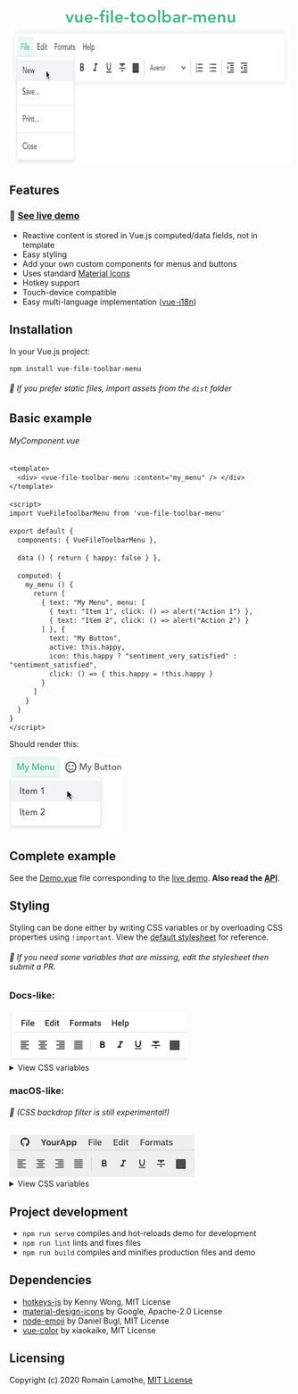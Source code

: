 <div align="center">
  <img width="305" height="25" src="img/logo.png" alt="vue-file-toolbar-menu">
</div>
<div align="center">
  <img width="794" height="252" src="img/preview.png" alt="vue-file-toolbar-menu">
</div>

## Features
### :rocket: [See live demo](https://motla.github.io/vue-file-toolbar-menu)
- Reactive content is stored in Vue.js computed/data fields, not in template
- Easy styling
- Add your own custom components for menus and buttons
- Uses standard [Material Icons](https://material.io/resources/icons/)
- Hotkey support
- Touch-device compatible
- Easy multi-language implementation ([vue-i18n](https://github.com/kazupon/vue-i18n))

## Installation
In your Vue.js project:

```
npm install vue-file-toolbar-menu
```

###### :speech_balloon: If you prefer static files, import assets from the `dist` folder

## Basic example
###### MyComponent.vue
```Vue
<template>
  <div> <vue-file-toolbar-menu :content="my_menu" /> </div>
</template>

<script>
import VueFileToolbarMenu from 'vue-file-toolbar-menu'

export default {
  components: { VueFileToolbarMenu },

  data () { return { happy: false } },

  computed: {
    my_menu () {
      return [
        { text: "My Menu", menu: [
          { text: "Item 1", click: () => alert("Action 1") },
          { text: "Item 2", click: () => alert("Action 2") }
        ] }, {
          text: "My Button",
          active: this.happy,
          icon: this.happy ? "sentiment_very_satisfied" : "sentiment_satisfied",
          click: () => { this.happy = !this.happy }
        }
      ]
    }
  }
}
</script>
```
Should render this:

<img width="201" height="134" src="img/basic-example.png">

## Complete example
See the [Demo.vue](src/Demo/Demo.vue) file corresponding to the [live demo](https://motla.github.io/vue-file-toolbar-menu). **Also read the [API](API.md)**.

## Styling

Styling can be done either by writing CSS variables or by overloading CSS properties using `!important`. View the [default stylesheet](src/Bar/imports/bar-default-styles.scss) for reference.

###### :speech_balloon: If you need some variables that are missing, edit the stylesheet then submit a PR.


### Docs-like:
<img src="img/docs-theme.png">
<details>
<summary>View CSS variables</summary>

```css
:root {
  --bar-font-color: rgb(32, 33, 36);
  --bar-font-family: Roboto, RobotoDraft, Helvetica, Arial, sans-serif;
  --bar-font-size: 15px;
  --bar-font-weight: 500;
  --bar-letter-spacing: 0.2px;
  --bar-padding: 3px;
  --bar-button-icon-size: 20px;
  --bar-button-padding: 4px 6px;
  --bar-button-radius: 4px;
  --bar-button-hover-bkg: rgb(241, 243, 244);
  --bar-button-active-color: rgb(26, 115, 232);
  --bar-button-active-bkg: rgb(232, 240, 254);
  --bar-button-open-color: rgb(32, 33, 36);
  --bar-button-open-bkg: rgb(232, 240, 254);
  --bar-menu-bkg: white;
  --bar-menu-border-radius: 0 0 3px 3px;
  --bar-menu-item-chevron-margin: 0;
  --bar-menu-item-hover-bkg: rgb(241, 243, 244);
  --bar-menu-item-padding: 5px 8px 5px 35px;
  --bar-menu-item-icon-size: 15px;
  --bar-menu-item-icon-margin: 0 9px 0 -25px;
  --bar-menu-padding: 6px 1px;
  --bar-menu-shadow: 0 2px 6px 2px rgba(60, 64, 67, 0.15);
  --bar-menu-separator-height: 1px;
  --bar-menu-separator-margin: 5px 0 5px 34px;
  --bar-menu-separator-color: rgb(227, 229, 233);
  --bar-separator-color: rgb(218, 220, 224);
  --bar-separator-width: 1px;
  --bar-sub-menu-border-radius: 3px;
}
```
</details>

### macOS-like:
###### :microscope: (CSS backdrop filter is still experimental!)
<img src="img/macos-theme.png">
<details>
<summary>View CSS variables</summary>

```css
:root {
  --bar-font-color: rgba(0, 0, 0, 0.75);
  --bar-font-family: -apple-system, BlinkMacSystemFont, "Segoe UI", Roboto, Helvetica, Arial, sans-serif, "Apple Color Emoji", "Segoe UI Emoji", "Segoe UI Symbol";
  --bar-font-size: 15.5px;
  --bar-button-icon-size: 20px;
  --bar-button-padding: 4px 7px 5px 7px;
  --bar-button-radius: 0;
  --bar-button-hover-bkg: none;
  --bar-button-active-color: white;
  --bar-button-active-bkg: rgba(41, 122, 255, 0.9);
  --bar-button-open-color: white;
  --bar-button-open-bkg: rgba(41, 122, 255, 0.9);
  --bar-menu-bkg: rgba(255, 255, 255, 0.95);
  --bar-menu-backdrop-filter: saturate(180%) blur(20px);
  --bar-menu-backdrop-filter-bkg: rgba(255, 255, 255, 0.3);
  --bar-menu-border: solid 1px #BBB;
  --bar-menu-border-radius: 0 0 6px 6px;
  --bar-menu-item-chevron-margin: 0;
  --bar-menu-item-hover-color: white;
  --bar-menu-item-hover-bkg: rgba(41, 122, 255, 0.9);
  --bar-menu-item-padding: 1px 12px 2px 25px;
  --bar-menu-item-icon-size: 16px;
  --bar-menu-item-icon-margin: 0 4px 0 -20px;
  --bar-menu-padding: 3px 0;
  --bar-menu-shadow: 0 6px 13px 0 rgba(60, 60, 60, 0.4);
  --bar-menu-separator-height: 2px;
  --bar-menu-separator-margin: 5px 0;
  --bar-menu-separator-color: rgba(0, 0, 0, 0.08);
  --bar-sub-menu-border-radius: 6px;
}
```
</details>

## Project development
- `npm run serve` compiles and hot-reloads demo for development
- `npm run lint` lints and fixes files
- `npm run build` compiles and minifies production files and demo

## Dependencies
- [hotkeys-js](https://github.com/jaywcjlove/hotkeys) by Kenny Wong, MIT License
- [material-design-icons](https://github.com/google/material-design-icons) by Google, Apache-2.0 License
- [node-emoji](https://github.com/omnidan/node-emoji) by Daniel Bugl, MIT License
- [vue-color](https://github.com/xiaokaike/vue-color) by xiaokaike, MIT License

## Licensing
Copyright (c) 2020 Romain Lamothe, [MIT License](LICENSE)